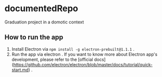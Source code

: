 # documentedRepo
Graduation project in a domotic context
## How to run the app
1) Install Electron via `npm install -g electron-prebuilt@1.1.1` .
2) Run the app via electron <app-path>.
If you want to know more about Electron app's development, please refer to the [official docs] (https://github.com/electron/electron/blob/master/docs/tutorial/quick-start.md) .
    
